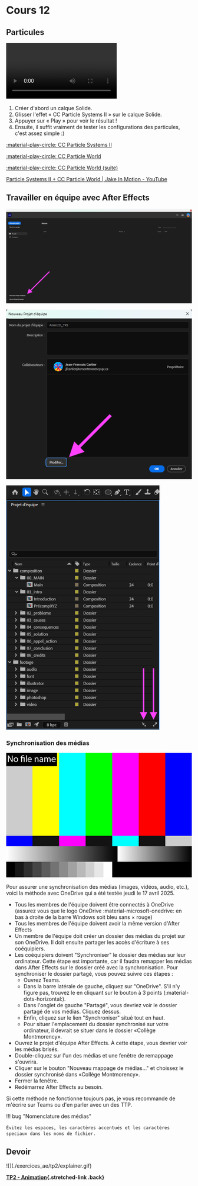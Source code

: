 # Cours 12

## Particules

![type:video](./assets/videos/particules.mp4)

1. Créer d'abord un calque Solide.
1. Glisser l'effet « CC Particle Systems II » sur le calque Solide.
1. Appuyer sur « Play » pour voir le résultat !
1. Ensuite, il suffit vraiment de tester les configurations des particules, c'est assez simple :)

[:material-play-circle: CC Particle Systems II](https://cmontmorency365-my.sharepoint.com/:v:/g/personal/mariem_ouellet_cmontmorency_qc_ca/EUBYih1QFqRHiMZH08s9ki0Bx-c4GXne5gH8KkRaw35lzQ)

[:material-play-circle: CC Particle World](https://cmontmorency365-my.sharepoint.com/:v:/g/personal/mariem_ouellet_cmontmorency_qc_ca/EV97SLGemdRHu37KC_UXrDsBplE0EAYlrL4UIRHq4sHMAw)

[:material-play-circle: CC Particle World (suite)](https://cmontmorency365-my.sharepoint.com/:v:/g/personal/mariem_ouellet_cmontmorency_qc_ca/EUjyQMxags1GrbCIk1gIk1cB_RdTowjzT7Vktx8slWyeIw)

[Particle Systems II + CC Particle World | Jake In Motion - YouTube](https://www.youtube.com/watch?v=7Fp9207Ds5I)

## Travailler en équipe avec After Effects

![](./assets/images/projet-equipe-intro.png)

![](./assets/images/projet-equipe-new.png)

![](./assets/images/projet-equipe.png)

### Synchronisation des médias

![](./assets/images/lost-file.png)

Pour assurer une synchronisation des médias (images, vidéos, audio, etc.), voici la méthode avec OneDrive qui a été testée jeudi le 17 avril 2025.

* Tous les membres de l'équipe doivent être connectés à OneDrive (assurez vous que le logo OneDrive :material-microsoft-onedrive: en bas à droite de la barre Windows soit bleu sans × rouge)
* Tous les membres de l'équipe doivent avoir la même version d'After Effects
* Un membre de l'équipe doit créer un dossier des médias du projet sur son OneDrive. Il doit ensuite partager les accès d'écriture à ses coéquipiers.
* Les coéquipiers doivent "Synchroniser" le dossier des médias sur leur ordinateur. Cette étape est importante, car il faudra remapper les médias dans After Effects sur le dossier créé avec la synchronisation. Pour synchroniser le dossier partagé, vous pouvez suivre ces étapes :
  * Ouvrez Teams.
  * Dans la barre latérale de gauche, cliquez sur "OneDrive". S'il n'y figure pas, trouvez le en cliquant sur le bouton à 3 points (:material-dots-horizontal:).
  * Dans l'onglet de gauche "Partagé", vous devriez voir le dossier partagé de vos médias. Cliquez dessus.
  * Enfin, cliquez sur le lien "Synchroniser" situé tout en haut.
  * Pour situer l'emplacement du dossier synchronisé sur votre ordinateur, il devrait se situer dans le dossier «Collège Montmorency».
* Ouvrez le projet d'équipe After Effects. À cette étape, vous devrier voir les médias brisés.
* Double-cliquez sur l'un des médias et une fenêtre de remappage s'ouvrira.
* Cliquer sur le bouton "Nouveau mappage de médias..." et choissez le dossier synchronisé dans «Collège Montmorency».
* Fermer la fenêtre.
* Redémarrez After Effects au besoin.

Si cette méthode ne fonctionne toujours pas, je vous recommande de m'écrire sur Teams ou d'en parler avec un des TTP.

!!! bug "Nomenclature des médias"

    Évitez les espaces, les caractères accentués et les caractères speciaux dans les noms de fichier.

## Devoir

<div class="grid grid-1-2" markdown>
  ![](./exercices_ae/tp2/explainer.gif)

  **[TP2 - Animation](./exercices_ae/tp2/index.md){.stretched-link .back}**
</div>
